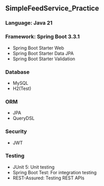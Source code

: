 ## SimpleFeedService_Practice

### Language: Java 21 <br/>

### Framework: Spring Boot 3.3.1

- Spring Boot Starter Web
- Spring Boot Starter Data JPA
- Spring Boot Starter Validation

### Database

- MySQL
- H2(Test)

### ORM

- JPA
- QueryDSL

### Security

- JWT

### Testing

- JUnit 5: Unit testing
- Spring Boot Test: For integration testing
- REST-Assured: Testing REST APIs
